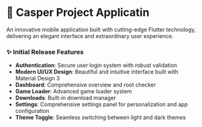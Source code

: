 # 📱 Casper Project Applicatin

An innovative mobile application built with cutting-edge Flutter technology, delivering an elegant interface and extraordinary user experience.

### ✨ Initial Release Features
- **Authentication**: Secure user login system with robust validation
- **Modern UI/UX Design**: Beautiful and intuitive interface built with Material Design 3
- **Dashboard**: Comprehensive overview and root checker
- **Game Loader**: Advanced game loader system
- **Downloads**: Built-in download manager
- **Settings**: Comprehensive settings panel for personalization and app configuration
- **Theme Toggle**: Seamless switching between light and dark themes
